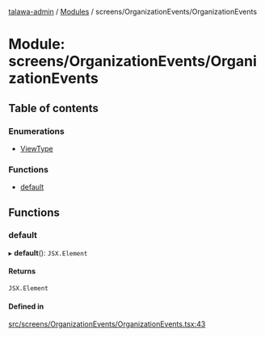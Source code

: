 [talawa-admin](../README.md) / [Modules](../modules.md) / screens/OrganizationEvents/OrganizationEvents

# Module: screens/OrganizationEvents/OrganizationEvents

## Table of contents

### Enumerations

- [ViewType](../enums/screens_OrganizationEvents_OrganizationEvents.ViewType.md)

### Functions

- [default](screens_OrganizationEvents_OrganizationEvents.md#default)

## Functions

### default

▸ **default**(): `JSX.Element`

#### Returns

`JSX.Element`

#### Defined in

[src/screens/OrganizationEvents/OrganizationEvents.tsx:43](https://github.com/pranshugupta54/talawa-admin/blob/2da9090/src/screens/OrganizationEvents/OrganizationEvents.tsx#L43)
